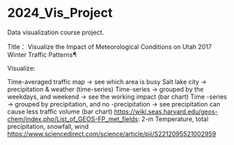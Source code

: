 # 2024_Vis_Project
Data visualization course project.

Title： Visualize the Impact of Meteorological Conditions on Utah 2017 Winter Traffic Patterns¶

Visualize:

Time-averaged traffic map -> see which area is busy
Salt lake city -> precipitation & weather (time-series)
Time-series -> grouped by the weekdays, and weekend -> see the working impact (bar chart)
Time -series -> grouped by precipitation, and no -precipitation -> see precipitation can cause less traffic volume (bar chart)
https://wiki.seas.harvard.edu/geos-chem/index.php/List_of_GEOS-FP_met_fields: 2-m Temperature, total precipitation, snowfall, wind
https://www.sciencedirect.com/science/article/pii/S2212095521002959
